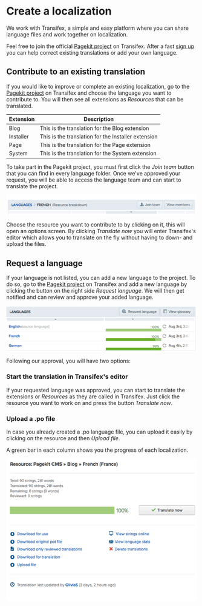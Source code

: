 # Create a localization

<p class="uk-article-lead">We work with Transifex, a simple and easy platform where you can share language files and work together on localization.</p>

Feel free to join the official [Pagekit project](http://www.transifex.com/organization/pagekit/) on Transifex. After a fast [sign up](http://www.transifex.com/signup/) you can help correct existing translations or add your own language.

## Contribute to an existing translation

If you would like to improve or complete an existing localization, go to the [Pagekit project](http://www.transifex.com/organization/pagekit/) on Transifex and choose the language you want to contribute to. You will then see all extensions as *Resources* that can be translated.

| Extension    | Description |
|--------------|-------------|
| Blog         | This is the translation for the Blog extension |
| Installer    | This is the translation for the Installer extension |
| Page         | This is the translation for the Page extension |
| System       | This is the translation for the System extension |

To take part in the Pagekit project, you must first click the *Join team* button that you can find in every language folder. Once we've approved your request, you will be able to access the language team and can start to translate the project.

![Join team](images/guide-translation-join.png) 

Choose the resource you want to contribute to by clicking on it, this will open an options screen. By clicking *Translate now* you will enter Transifex's editor which allows you to translate on the fly without having to down- and upload the files.

## Request a language

If your language is not listed, you can add a new language to the project. To do so, go to the [Pagekit project](http://www.transifex.com/organization/pagekit/) on Transifex and add a new language by clicking the button on the right side *Request language*. We will then get notified and can review and approve your added language. 

![Request a language](images/guide-translation-request.png) 

Following our approval, you will have two options:

### Start the translation in Transifex's editor

If your requested language was approved, you can start to translate the extensions or *Resources* as they are called in Transifex. Just click the resource you want to work on and press the button *Translate now*.

### Upload a .po file
In case you already created a .po language file, you can upload it easily by clicking on the resource and then *Upload file*.

A green bar in each column shows you the progress of each localization.

![Options](images/guide-translation-options.png)
